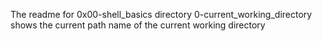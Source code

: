 The readme for 0x00-shell_basics directory
0-current_working_directory shows the current path name of the current working directory
